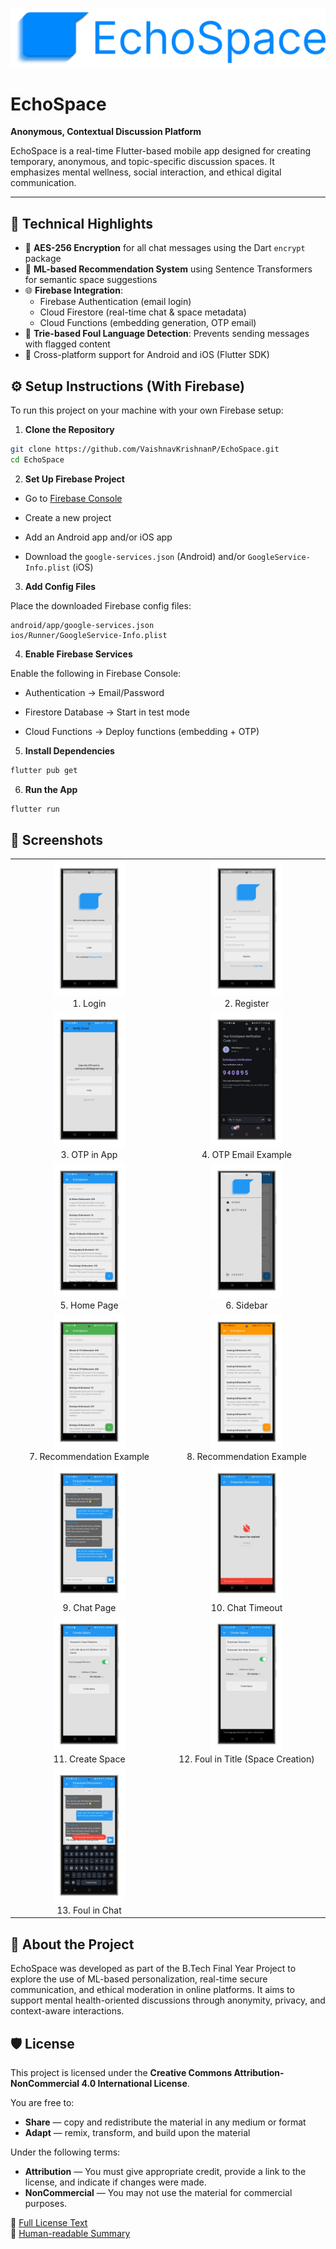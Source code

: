 <!-- Banner or Emblem goes here -->
<p align="center">
  <img src="assets/banner.png" alt="EchoSpace Banner" width="800"/>
</p>

# EchoSpace 
**Anonymous, Contextual Discussion Platform**  

EchoSpace is a real-time Flutter-based mobile app designed for creating temporary, anonymous, and topic-specific discussion spaces. It emphasizes mental wellness, social interaction, and ethical digital communication.

---

## 🔧 Technical Highlights

- 🔐 **AES-256 Encryption** for all chat messages using the Dart `encrypt` package
- 🧠 **ML-based Recommendation System** using Sentence Transformers for semantic space suggestions
- 🌐 **Firebase Integration**:
  - Firebase Authentication (email login)
  - Cloud Firestore (real-time chat & space metadata)
  - Cloud Functions (embedding generation, OTP email)
- 🧵 **Trie-based Foul Language Detection**: Prevents sending messages with flagged content
- 📱 Cross-platform support for Android and iOS (Flutter SDK)


## ⚙️ Setup Instructions (With Firebase)

To run this project on your machine with your own Firebase setup:

1. **Clone the Repository**

```bash
git clone https://github.com/VaishnavKrishnanP/EchoSpace.git
cd EchoSpace

```

2.  **Set Up Firebase Project**
    

-   Go to [Firebase Console](https://console.firebase.google.com/)
    
-   Create a new project
    
-   Add an Android app and/or iOS app
    
-   Download the `google-services.json` (Android) and/or `GoogleService-Info.plist` (iOS)
    

3.  **Add Config Files**
    

Place the downloaded Firebase config files:

```
android/app/google-services.json
ios/Runner/GoogleService-Info.plist

```

4.  **Enable Firebase Services**
    

Enable the following in Firebase Console:

-   Authentication → Email/Password
    
-   Firestore Database → Start in test mode
    
-   Cloud Functions → Deploy functions (embedding + OTP)
    

5.  **Install Dependencies**
    

```bash
flutter pub get

```

6.  **Run the App**
    

```bash
flutter run

```


## 📸 Screenshots
<table>
  <tr>
    <td align="center"><img src="assets/1.png" width="48%"/><br/>1. Login</td>
    <td align="center"><img src="assets/2.png" width="48%"/><br/>2. Register</td>
  </tr>
  <tr>
    <td align="center"><img src="assets/3.png" width="48%"/><br/>3. OTP in App</td>
    <td align="center"><img src="assets/4.png" width="48%"/><br/>4. OTP Email Example</td>
  </tr>
  <tr>
    <td align="center"><img src="assets/5.png" width="48%"/><br/>5. Home Page</td>
    <td align="center"><img src="assets/6.png" width="48%"/><br/>6. Sidebar</td>
  </tr>
  <tr>
    <td align="center"><img src="assets/7.png" width="48%"/><br/>7. Recommendation Example</td>
    <td align="center"><img src="assets/8.png" width="48%"/><br/>8. Recommendation Example</td>
  </tr>
  <tr>
    <td align="center"><img src="assets/9.png" width="48%"/><br/>9. Chat Page</td>
    <td align="center"><img src="assets/10.png" width="48%"/><br/>10. Chat Timeout</td>
  </tr>
  <tr>
    <td align="center"><img src="assets/11.png" width="48%"/><br/>11. Create Space</td>
    <td align="center"><img src="assets/12.png" width="48%"/><br/>12. Foul in Title (Space Creation)</td>
  </tr>
  <tr>
    <td align="center"><img src="assets/13.png" width="48%"/><br/>13. Foul in Chat</td>
    <td></td>
  </tr>
</table>

## 📘 About the Project

EchoSpace was developed as part of the B.Tech Final Year Project to explore the use of ML-based personalization, real-time secure communication, and ethical moderation in online platforms. It aims to support mental health-oriented discussions through anonymity, privacy, and context-aware interactions.



## 🛡 License

This project is licensed under the **Creative Commons Attribution-NonCommercial 4.0 International License**.

You are free to:
- **Share** — copy and redistribute the material in any medium or format  
- **Adapt** — remix, transform, and build upon the material

Under the following terms:
- **Attribution** — You must give appropriate credit, provide a link to the license, and indicate if changes were made.  
- **NonCommercial** — You may not use the material for commercial purposes.

🔗 [Full License Text](https://creativecommons.org/licenses/by-nc/4.0/legalcode)  
🔗 [Human-readable Summary](https://creativecommons.org/licenses/by-nc/4.0/)


